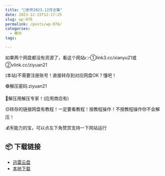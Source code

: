 ```yaml
---
title: "🌸老师2023.12月🈴集"
date: 2023-12-15T12:17:25
slug: wp-976
permalink: /posts/wp-976/
categories:
  - 精华
tags:

---
```


如果两个网盘都没有资源了，看这个网站👉①link3.cc/xianyu21或②vlink.cc/ziyuan21

(本站)不需要注册账号！直接转存到对应网盘OK？懂吧！

🟢解压密码:ziyuan21

🔵解压用解压专家！(应用商店有)

🟡转存的链接网盘有教程！一定要看教程！按教程操作！不按教程操作你不会解压！

💰🈶能力的宝，可以点左下角赞赏支持一下网站运行

## 📦 下载链接
- [迅雷云盘](https://blziyuan21.com/pay-download/976?key=e1aff72f2b&down_id=0)
- [本地下载](https://blziyuan21.com/pay-download/976?key=e1aff72f2b&down_id=1)

